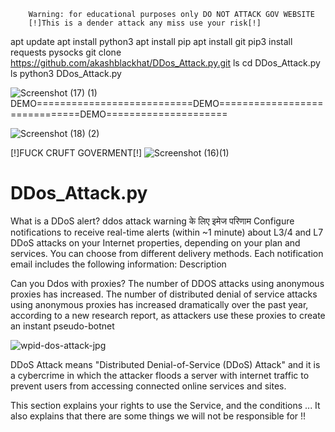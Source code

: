         Warning: for educational purposes only DO NOT ATTACK GOV WEBSITE
        [!]This is a dender attack any miss use your risk[!]
 
 
 apt update 
 apt install python3
 apt install pip
 apt install git
 pip3 install requests pysocks
 git clone https://github.com/akashblackhat/DDos_Attack.py.git
 ls
 cd DDos_Attack.py
 ls
 python3 DDos_Attack.py


![Screenshot (17) (1)](https://user-images.githubusercontent.com/88341460/186400735-2c6d5e04-f927-4d26-a815-4753bbc7da16.png)
DEMO===========================DEMO==============================DEMO=====================

![Screenshot (18) (2)](https://user-images.githubusercontent.com/88341460/186409585-174656e4-9dd4-4a98-bad7-1777db6360a6.png)

 [!]FUCK CRUFT GOVERMENT[!]
![Screenshot (16)(1)](https://user-images.githubusercontent.com/88341460/186410564-c648f874-827e-4101-a35a-5039f7b9b3c5.jpg)



# DDos_Attack.py
What is a DDoS alert? ddos attack warning के लिए इमेज परिणाम Configure notifications to receive real-time alerts (within ~1 minute) about L3/4 and L7 DDoS attacks on your Internet properties, depending on your plan and services. You can choose from different delivery methods. Each notification email includes the following information: Description

Can you Ddos with proxies?
The number of DDOS attacks using anonymous proxies has increased. The number of distributed denial of service attacks using anonymous proxies has increased dramatically over the past year, according to a new research report, as attackers use these proxies to create an instant pseudo-botnet

![wpid-dos-attack-jpg](https://user-images.githubusercontent.com/88341460/186397420-49306396-7547-4225-92c7-723490610aae.jpeg)

DDoS Attack means "Distributed Denial-of-Service (DDoS) Attack" and it is a cybercrime in which the attacker floods a server with internet traffic to prevent users from accessing connected online services and sites.

This section explains your rights to use the Service, and the conditions ... It also explains that there are some things we will not be responsible for !!


